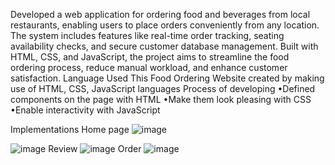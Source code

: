 
Developed a web application for ordering food and beverages from local restaurants, enabling users to place orders conveniently from any location. The system includes features like real-time order tracking, seating availability checks, and secure customer database management. 
Built with HTML, CSS, and JavaScript, the project aims to streamline the food ordering process, reduce manual workload, and enhance customer satisfaction.
Language Used 
 This Food Ordering Website
 created by making use of HTML, CSS, JavaScript languages 
 Process of developing
 •Defined components on the page with HTML
 •Make them look pleasing with CSS
 •Enable interactivity with JavaScript

Implementations 
 Home page
![image](https://github.com/Ashishkumar137/WoWFood-food-ordering-website-/assets/129428368/26519a0d-96fa-472f-b772-ed61ffff4228)

![image](https://github.com/Ashishkumar137/WoWFood-food-ordering-website-/assets/129428368/edad130d-c0b0-447c-8dd1-8175e6a598f3)
 Review
 ![image](https://github.com/Ashishkumar137/WoWFood-food-ordering-website-/assets/129428368/0950ffaf-56f4-40a6-b33c-b0371fc0cc83)
 Order
 ![image](https://github.com/Ashishkumar137/WoWFood-food-ordering-website-/assets/129428368/14d8d1f9-9cde-4629-bb19-cf8247052f4a)


 


 
